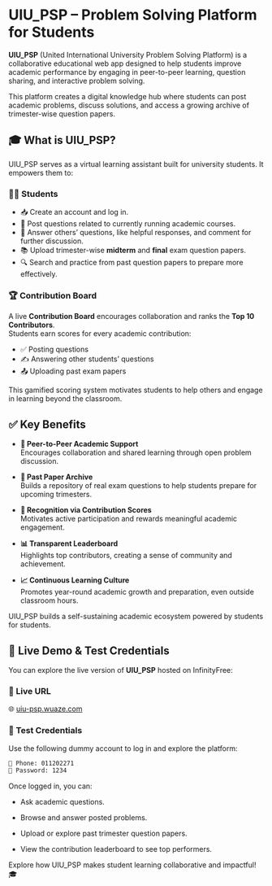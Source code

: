 # UIU_PSP – Problem Solving Platform for Students

**UIU_PSP** (United International University Problem Solving Platform) is a collaborative educational web app designed to help students improve academic performance by engaging in peer-to-peer learning, question sharing, and interactive problem solving.

This platform creates a digital knowledge hub where students can post academic problems, discuss solutions, and access a growing archive of trimester-wise question papers.


## 🎓 What is UIU_PSP?

UIU_PSP serves as a virtual learning assistant built for university students. It empowers them to:

### 🧑‍🎓 Students

- 📥 Create an account and log in.
- 🧾 Post questions related to currently running academic courses.
- 💬 Answer others’ questions, like helpful responses, and comment for further discussion.
- 📚 Upload trimester-wise **midterm** and **final** exam question papers.
- 🔍 Search and practice from past question papers to prepare more effectively.


### 🏆 Contribution Board

A live **Contribution Board** encourages collaboration and ranks the **Top 10 Contributors**.  
Students earn scores for every academic contribution:

- ✅ Posting questions
- ✍️ Answering other students’ questions
- 📤 Uploading past exam papers

This gamified scoring system motivates students to help others and engage in learning beyond the classroom.


## ✅ Key Benefits

- **🤝 Peer-to-Peer Academic Support**  
  Encourages collaboration and shared learning through open problem discussion.

- **📄 Past Paper Archive**  
  Builds a repository of real exam questions to help students prepare for upcoming trimesters.

- **🏅 Recognition via Contribution Scores**  
  Motivates active participation and rewards meaningful academic engagement.

- **📊 Transparent Leaderboard**  
  Highlights top contributors, creating a sense of community and achievement.

- **📈 Continuous Learning Culture**  
  Promotes year-round academic growth and preparation, even outside classroom hours.


UIU_PSP builds a self-sustaining academic ecosystem powered by students for students.


## 🚀 Live Demo & Test Credentials

You can explore the live version of **UIU_PSP** hosted on InfinityFree:

### 🔗 Live URL

🌐 [uiu-psp.wuaze.com](uiu-psp.wuaze.com)  



### 🧪 Test Credentials

Use the following dummy account to log in and explore the platform:

```txt
📱 Phone: 011202271  
🔑 Password: 1234
```
Once logged in, you can:

- Ask academic questions.

- Browse and answer posted problems.

- Upload or explore past trimester question papers.

- View the contribution leaderboard to see top performers.

Explore how UIU_PSP makes student learning collaborative and impactful! 🎓
